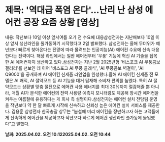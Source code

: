 # **제목: '역대급 폭염 온다'…난리 난 삼성 에어컨 공장 요즘 상황 [영상]**

  내용: 작년보다 10일 이상 앞서여름 오기 전 수요에 대응삼성전자는 지난해보다 10일 이상 앞서 생산라인을 풀가동하기 시작했다고 2일 발표했다. 삼성전자는 올해 무더위가 예년보다 빠르게 찾아온다는 전망에 따라 몰려드는 인공지능(AI) 에어컨 수요에 신속 대응한다는 전략이다. 해당 라인에서는 일반 에어컨부터 '무풍' 기능에 혁신 AI 기술을 접목한 AI 에어컨까지 생산하고 있다.삼성전자는 지난 2월 2025년형 '비스포크 AI 무풍콤보 갤러리'를 선보인 데 이어 '비스포크 AI 무풍 클래식', 'AI 무풍콤보 벽걸이', 'AI Q9000'을 공개하며 AI 에어컨 신제품 라인업을 완성했다.올해 AI 에어컨 신제품 전 모델은 AI 쾌적, AI 절약모드 등 AI 기능을 대거 탑재해 소비자 편의를 높였다. 특히 AI 절약모드는 상황별 맞춤 절전으로 에어컨 사용 에너지를 최대 30%까지 절감해줄 뿐 아니라, 매월 AI가 분석한 에어컨의 전력 사용량 예측치 모니터링도 제공해 장시간 에어컨을 켜두는 여름철에 유용하다는 게 회사 측 설명이다.삼성전자는 에어컨 설치 전담팀 운영을 작년보다 약 한 달 빠르게 시작해 신속하고 신뢰성 높은 에어컨 설치 서비스를 제공한다. 김용훈 삼성전자 한국총괄 상무는 "봄철에 미리 에어컨을 장만하고자 하는 고객들에게 신속하게 에어컨을 제공하고자 작년보다 빠르게 에어컨 생산라인 풀가동에 돌입했다"고 말했다.

  **날짜: 2025.04.02. 오전 10:122025.04.02. 오전 10:44**